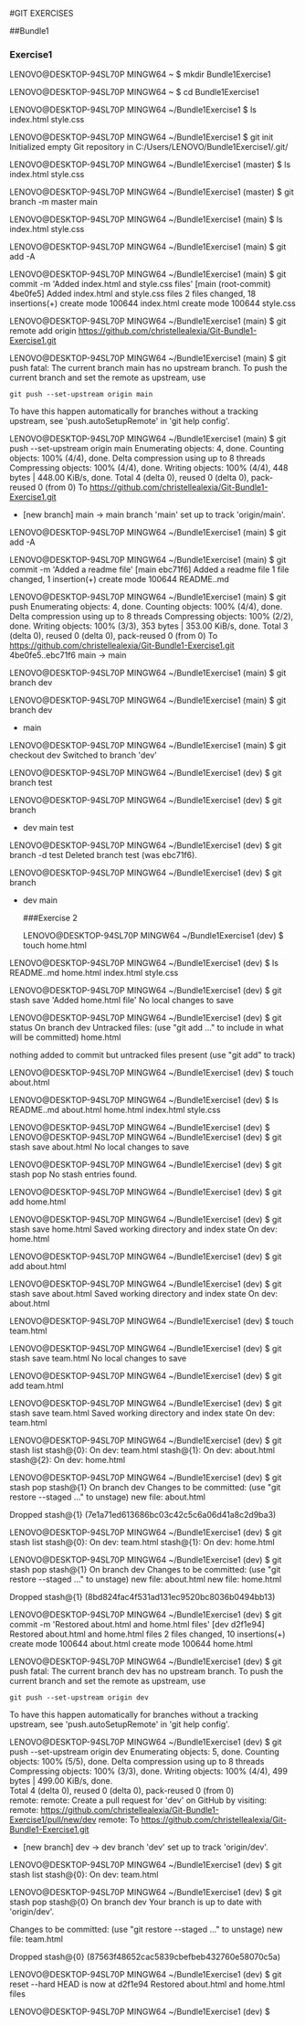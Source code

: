 #GIT EXERCISES

##Bundle1
### Exercise1

LENOVO@DESKTOP-94SL70P MINGW64 ~
$ mkdir Bundle1Exercise1

LENOVO@DESKTOP-94SL70P MINGW64 ~
$ cd Bundle1Exercise1


LENOVO@DESKTOP-94SL70P MINGW64 ~/Bundle1Exercise1
$ ls
index.html  style.css

LENOVO@DESKTOP-94SL70P MINGW64 ~/Bundle1Exercise1
$ git init
Initialized empty Git repository in C:/Users/LENOVO/Bundle1Exercise1/.git/

LENOVO@DESKTOP-94SL70P MINGW64 ~/Bundle1Exercise1 (master)
$ ls
index.html  style.css


LENOVO@DESKTOP-94SL70P MINGW64 ~/Bundle1Exercise1 (master)
$ git branch -m master main

LENOVO@DESKTOP-94SL70P MINGW64 ~/Bundle1Exercise1 (main)
$ ls
index.html  style.css

LENOVO@DESKTOP-94SL70P MINGW64 ~/Bundle1Exercise1 (main)
$ git add -A

LENOVO@DESKTOP-94SL70P MINGW64 ~/Bundle1Exercise1 (main)
$ git commit -m 'Added index.html and style.css files'
[main (root-commit) 4be0fe5] Added index.html and style.css files
 2 files changed, 18 insertions(+)
 create mode 100644 index.html
 create mode 100644 style.css

LENOVO@DESKTOP-94SL70P MINGW64 ~/Bundle1Exercise1 (main)
$ git remote add origin https://github.com/christellealexia/Git-Bundle1-Exercise1.git

LENOVO@DESKTOP-94SL70P MINGW64 ~/Bundle1Exercise1 (main)
$ git push
fatal: The current branch main has no upstream branch.
To push the current branch and set the remote as upstream, use

    git push --set-upstream origin main

To have this happen automatically for branches without a tracking
upstream, see 'push.autoSetupRemote' in 'git help config'.


LENOVO@DESKTOP-94SL70P MINGW64 ~/Bundle1Exercise1 (main)
$  git push --set-upstream origin main
Enumerating objects: 4, done.
Counting objects: 100% (4/4), done.
Delta compression using up to 8 threads
Compressing objects: 100% (4/4), done.
Writing objects: 100% (4/4), 448 bytes | 448.00 KiB/s, done.
Total 4 (delta 0), reused 0 (delta 0), pack-reused 0 (from 0)
To https://github.com/christellealexia/Git-Bundle1-Exercise1.git
 * [new branch]      main -> main
branch 'main' set up to track 'origin/main'.

LENOVO@DESKTOP-94SL70P MINGW64 ~/Bundle1Exercise1 (main)
$ git add -A

LENOVO@DESKTOP-94SL70P MINGW64 ~/Bundle1Exercise1 (main)
$ git commit -m 'Added a readme file'
[main ebc71f6] Added a readme file
 1 file changed, 1 insertion(+)
 create mode 100644 README..md


LENOVO@DESKTOP-94SL70P MINGW64 ~/Bundle1Exercise1 (main)
$ git push
Enumerating objects: 4, done.
Counting objects: 100% (4/4), done.
Delta compression using up to 8 threads
Compressing objects: 100% (2/2), done.
Writing objects: 100% (3/3), 353 bytes | 353.00 KiB/s, done.
Total 3 (delta 0), reused 0 (delta 0), pack-reused 0 (from 0)
To https://github.com/christellealexia/Git-Bundle1-Exercise1.git
   4be0fe5..ebc71f6  main -> main

LENOVO@DESKTOP-94SL70P MINGW64 ~/Bundle1Exercise1 (main)
$ git branch dev

LENOVO@DESKTOP-94SL70P MINGW64 ~/Bundle1Exercise1 (main)
$ git branch
  dev
* main

LENOVO@DESKTOP-94SL70P MINGW64 ~/Bundle1Exercise1 (main)
$ git checkout dev
Switched to branch 'dev'

LENOVO@DESKTOP-94SL70P MINGW64 ~/Bundle1Exercise1 (dev)
$ git branch test

LENOVO@DESKTOP-94SL70P MINGW64 ~/Bundle1Exercise1 (dev)
$ git branch
* dev
  main
  test

LENOVO@DESKTOP-94SL70P MINGW64 ~/Bundle1Exercise1 (dev)
$ git branch -d test
Deleted branch test (was ebc71f6).

LENOVO@DESKTOP-94SL70P MINGW64 ~/Bundle1Exercise1 (dev)
$ git branch
* dev
  main

  ###Exercise 2

  LENOVO@DESKTOP-94SL70P MINGW64 ~/Bundle1Exercise1 (dev)
$ touch home.html

LENOVO@DESKTOP-94SL70P MINGW64 ~/Bundle1Exercise1 (dev)
$ ls
README..md  home.html  index.html  style.css

LENOVO@DESKTOP-94SL70P MINGW64 ~/Bundle1Exercise1 (dev)
$ git stash save 'Added home.html file'
No local changes to save

LENOVO@DESKTOP-94SL70P MINGW64 ~/Bundle1Exercise1 (dev)
$ git status
On branch dev
Untracked files:
  (use "git add <file>..." to include in what will be committed)
        home.html

nothing added to commit but untracked files present (use "git add" to track)

LENOVO@DESKTOP-94SL70P MINGW64 ~/Bundle1Exercise1 (dev)
$ touch about.html

LENOVO@DESKTOP-94SL70P MINGW64 ~/Bundle1Exercise1 (dev)
$ ls
README..md  about.html  home.html  index.html  style.css

LENOVO@DESKTOP-94SL70P MINGW64 ~/Bundle1Exercise1 (dev)
$
LENOVO@DESKTOP-94SL70P MINGW64 ~/Bundle1Exercise1 (dev)
$ git stash save about.html
No local changes to save

LENOVO@DESKTOP-94SL70P MINGW64 ~/Bundle1Exercise1 (dev)
$ git stash pop
No stash entries found.

LENOVO@DESKTOP-94SL70P MINGW64 ~/Bundle1Exercise1 (dev)
$ git add home.html

LENOVO@DESKTOP-94SL70P MINGW64 ~/Bundle1Exercise1 (dev)
$ git stash save home.html
Saved working directory and index state On dev: home.html

LENOVO@DESKTOP-94SL70P MINGW64 ~/Bundle1Exercise1 (dev)
$ git add about.html

LENOVO@DESKTOP-94SL70P MINGW64 ~/Bundle1Exercise1 (dev)
$ git stash save about.html
Saved working directory and index state On dev: about.html

LENOVO@DESKTOP-94SL70P MINGW64 ~/Bundle1Exercise1 (dev)
$ touch team.html

LENOVO@DESKTOP-94SL70P MINGW64 ~/Bundle1Exercise1 (dev)
$ git stash save team.html
No local changes to save

LENOVO@DESKTOP-94SL70P MINGW64 ~/Bundle1Exercise1 (dev)
$ git add team.html

LENOVO@DESKTOP-94SL70P MINGW64 ~/Bundle1Exercise1 (dev)
$ git stash save team.html
Saved working directory and index state On dev: team.html

LENOVO@DESKTOP-94SL70P MINGW64 ~/Bundle1Exercise1 (dev)
$ git stash list
stash@{0}: On dev: team.html
stash@{1}: On dev: about.html
stash@{2}: On dev: home.html

LENOVO@DESKTOP-94SL70P MINGW64 ~/Bundle1Exercise1 (dev)
$ git stash pop stash@{1}
On branch dev
Changes to be committed:
  (use "git restore --staged <file>..." to unstage)
        new file:   about.html

Dropped stash@{1} (7e1a71ed613686bc03c42c5c6a06d41a8c2d9ba3)

LENOVO@DESKTOP-94SL70P MINGW64 ~/Bundle1Exercise1 (dev)
$ git stash list
stash@{0}: On dev: team.html
stash@{1}: On dev: home.html

LENOVO@DESKTOP-94SL70P MINGW64 ~/Bundle1Exercise1 (dev)
$ git stash pop stash@{1}
On branch dev
Changes to be committed:
  (use "git restore --staged <file>..." to unstage)
        new file:   about.html
        new file:   home.html

Dropped stash@{1} (8bd824fac4f531ad131ec9520bc8036b0494bb13)    

LENOVO@DESKTOP-94SL70P MINGW64 ~/Bundle1Exercise1 (dev)
$ git commit -m 'Restored about.html and home.html files'
[dev d2f1e94] Restored about.html and home.html files
 2 files changed, 10 insertions(+)
 create mode 100644 about.html
 create mode 100644 home.html

LENOVO@DESKTOP-94SL70P MINGW64 ~/Bundle1Exercise1 (dev)
$ git push
fatal: The current branch dev has no upstream branch.
To push the current branch and set the remote as upstream, use  

    git push --set-upstream origin dev

To have this happen automatically for branches without a tracking
upstream, see 'push.autoSetupRemote' in 'git help config'.      


LENOVO@DESKTOP-94SL70P MINGW64 ~/Bundle1Exercise1 (dev)
$  git push --set-upstream origin dev
Enumerating objects: 5, done.
Counting objects: 100% (5/5), done.
Delta compression using up to 8 threads
Compressing objects: 100% (3/3), done.
Writing objects: 100% (4/4), 499 bytes | 499.00 KiB/s, done.    
Total 4 (delta 0), reused 0 (delta 0), pack-reused 0 (from 0)   
remote: 
remote: Create a pull request for 'dev' on GitHub by visiting:  
remote:      https://github.com/christellealexia/Git-Bundle1-Exercise1/pull/new/dev
remote:
To https://github.com/christellealexia/Git-Bundle1-Exercise1.git
 * [new branch]      dev -> dev
branch 'dev' set up to track 'origin/dev'.

LENOVO@DESKTOP-94SL70P MINGW64 ~/Bundle1Exercise1 (dev)
$ git stash list
stash@{0}: On dev: team.html

LENOVO@DESKTOP-94SL70P MINGW64 ~/Bundle1Exercise1 (dev)
$ git stash pop stash@{0}
On branch dev
Your branch is up to date with 'origin/dev'.

Changes to be committed:
  (use "git restore --staged <file>..." to unstage)
        new file:   team.html

Dropped stash@{0} (87563f48652cac5839cbefbeb432760e58070c5a)    

LENOVO@DESKTOP-94SL70P MINGW64 ~/Bundle1Exercise1 (dev)
$ git reset --hard
HEAD is now at d2f1e94 Restored about.html and home.html files

LENOVO@DESKTOP-94SL70P MINGW64 ~/Bundle1Exercise1 (dev)
$



